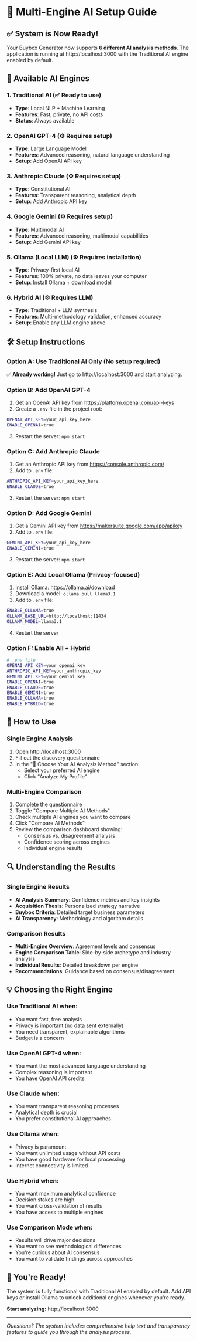 # 🚀 Multi-Engine AI Setup Guide

## ✅ **System is Now Ready!**

Your Buybox Generator now supports **6 different AI analysis methods**. The application is running at http://localhost:3000 with the Traditional AI engine enabled by default.

## 🤖 **Available AI Engines**

### 1. **Traditional AI** (✅ Ready to use)
- **Type**: Local NLP + Machine Learning
- **Features**: Fast, private, no API costs
- **Status**: Always available

### 2. **OpenAI GPT-4** (⚙️ Requires setup)
- **Type**: Large Language Model
- **Features**: Advanced reasoning, natural language understanding
- **Setup**: Add OpenAI API key

### 3. **Anthropic Claude** (⚙️ Requires setup)  
- **Type**: Constitutional AI
- **Features**: Transparent reasoning, analytical depth
- **Setup**: Add Anthropic API key

### 4. **Google Gemini** (⚙️ Requires setup)
- **Type**: Multimodal AI
- **Features**: Advanced reasoning, multimodal capabilities
- **Setup**: Add Gemini API key

### 5. **Ollama (Local LLM)** (⚙️ Requires installation)
- **Type**: Privacy-first local AI
- **Features**: 100% private, no data leaves your computer
- **Setup**: Install Ollama + download model

### 6. **Hybrid AI** (⚙️ Requires LLM)
- **Type**: Traditional + LLM synthesis
- **Features**: Multi-methodology validation, enhanced accuracy
- **Setup**: Enable any LLM engine above

## 🛠️ **Setup Instructions**

### **Option A: Use Traditional AI Only (No setup required)**
✅ **Already working!** Just go to http://localhost:3000 and start analyzing.

### **Option B: Add OpenAI GPT-4**
1. Get an OpenAI API key from https://platform.openai.com/api-keys
2. Create a `.env` file in the project root:
```bash
OPENAI_API_KEY=your_api_key_here
ENABLE_OPENAI=true
```
3. Restart the server: `npm start`

### **Option C: Add Anthropic Claude**
1. Get an Anthropic API key from https://console.anthropic.com/
2. Add to `.env` file:
```bash
ANTHROPIC_API_KEY=your_api_key_here  
ENABLE_CLAUDE=true
```
3. Restart the server: `npm start`

### **Option D: Add Google Gemini**
1. Get a Gemini API key from https://makersuite.google.com/app/apikey
2. Add to `.env` file:
```bash
GEMINI_API_KEY=your_api_key_here
ENABLE_GEMINI=true
```
3. Restart the server: `npm start`

### **Option E: Add Local Ollama (Privacy-focused)**
1. Install Ollama: https://ollama.ai/download
2. Download a model: `ollama pull llama3.1`
3. Add to `.env` file:
```bash
ENABLE_OLLAMA=true
OLLAMA_BASE_URL=http://localhost:11434
OLLAMA_MODEL=llama3.1
```
4. Restart the server

### **Option F: Enable All + Hybrid**
```bash
# .env file
OPENAI_API_KEY=your_openai_key
ANTHROPIC_API_KEY=your_anthropic_key
GEMINI_API_KEY=your_gemini_key
ENABLE_OPENAI=true
ENABLE_CLAUDE=true
ENABLE_GEMINI=true
ENABLE_OLLAMA=true
ENABLE_HYBRID=true
```

## 🎯 **How to Use**

### **Single Engine Analysis**
1. Open http://localhost:3000
2. Fill out the discovery questionnaire
3. In the "🤖 Choose Your AI Analysis Method" section:
   - Select your preferred AI engine
   - Click "Analyze My Profile"

### **Multi-Engine Comparison**
1. Complete the questionnaire
2. Toggle "Compare Multiple AI Methods" 
3. Check multiple AI engines you want to compare
4. Click "Compare AI Methods"
5. Review the comparison dashboard showing:
   - Consensus vs. disagreement analysis
   - Confidence scoring across engines
   - Individual engine results

## 🔍 **Understanding the Results**

### **Single Engine Results**
- **AI Analysis Summary**: Confidence metrics and key insights
- **Acquisition Thesis**: Personalized strategy narrative  
- **Buybox Criteria**: Detailed target business parameters
- **AI Transparency**: Methodology and algorithm details

### **Comparison Results**  
- **Multi-Engine Overview**: Agreement levels and consensus
- **Engine Comparison Table**: Side-by-side archetype and industry analysis
- **Individual Results**: Detailed breakdown per engine
- **Recommendations**: Guidance based on consensus/disagreement

## 💡 **Choosing the Right Engine**

### **Use Traditional AI when:**
- You want fast, free analysis
- Privacy is important (no data sent externally)
- You need transparent, explainable algorithms
- Budget is a concern

### **Use OpenAI GPT-4 when:**
- You want the most advanced language understanding
- Complex reasoning is important
- You have OpenAI API credits

### **Use Claude when:**
- You want transparent reasoning processes
- Analytical depth is crucial
- You prefer constitutional AI approaches

### **Use Ollama when:**
- Privacy is paramount
- You want unlimited usage without API costs  
- You have good hardware for local processing
- Internet connectivity is limited

### **Use Hybrid when:**
- You want maximum analytical confidence
- Decision stakes are high
- You want cross-validation of results
- You have access to multiple engines

### **Use Comparison Mode when:**
- Results will drive major decisions
- You want to see methodological differences
- You're curious about AI consensus
- You want to validate findings across approaches

## 🎉 **You're Ready!**

The system is fully functional with Traditional AI enabled by default. Add API keys or install Ollama to unlock additional engines whenever you're ready.

**Start analyzing:** http://localhost:3000

---

*Questions? The system includes comprehensive help text and transparency features to guide you through the analysis process.*
